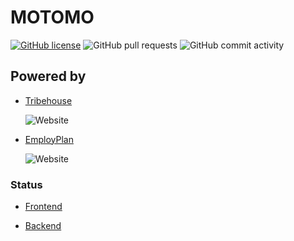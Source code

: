 # MOTOMO

[![GitHub license](https://img.shields.io/github/license/Clanhouse/project-mechacrm?style=plastic)](https://github.com/Clanhouse/project-mechacrm)
![GitHub pull requests](https://img.shields.io/github/issues-pr/clanhouse/project-mechacrm?style=plastic)
![GitHub commit activity](https://img.shields.io/github/commit-activity/m/clanhouse/project-mechacrm?style=plastic)


## Powered by

- [Tribehouse](https://tribehouse.io/)


  ![Website](https://img.shields.io/website?style=plastic&up_message=online&url=https%3A%2F%2Ftribehouse.io)

- [EmployPlan](https://employplan.com/)

  ![Website](https://img.shields.io/website?style=plastic&up_message=online&url=https%3A%2F%2Femployplan.com%2F)

### Status

- [Frontend]()


- [Backend]()

